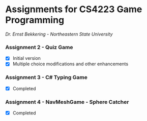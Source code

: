 # Assignments for CS4223 Game Programming
_Dr. Ernst Bekkering - Northeastern State University_

### Assignment 2 - Quiz Game
- [x] Initial version
- [x] Multiple choice modifications and other enhancements

### Assignment 3 - C# Typing Game
- [x] Completed

### Assignment 4 - NavMeshGame - Sphere Catcher
- [x] Completed
